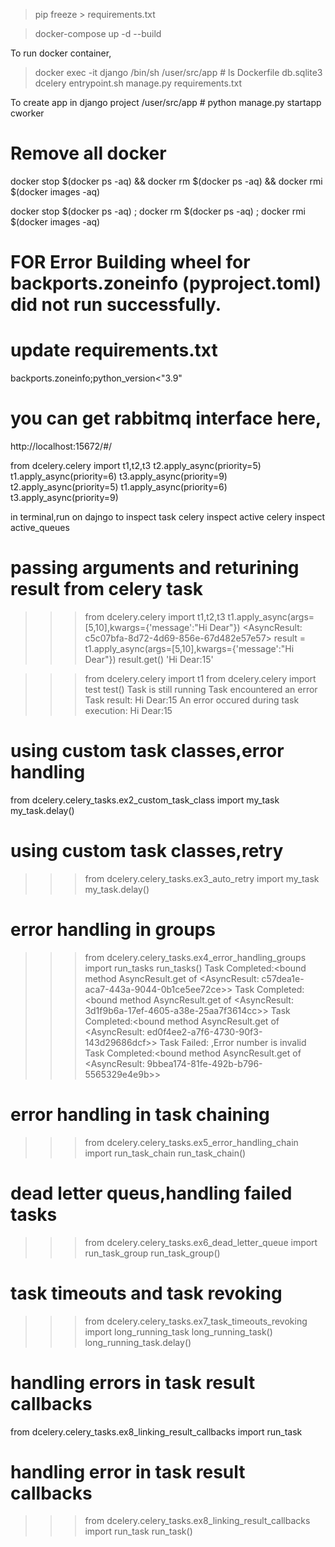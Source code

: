 > pip freeze > requirements.txt

 > docker-compose up -d --build

 To run docker container,
 > docker exec -it django /bin/sh
 > /user/src/app # ls
Dockerfile        db.sqlite3        dcelery           entrypoint.sh     manage.py         requirements.txt

 To create app in django project
/user/src/app # python manage.py startapp cworker

# Remove all docker
docker stop $(docker ps -aq) && docker rm $(docker ps -aq) && docker rmi $(docker images -aq)

 docker stop $(docker ps -aq) ; docker rm $(docker ps -aq) ; docker rmi $(docker images -aq)

# FOR Error Building wheel for backports.zoneinfo (pyproject.toml) did not run successfully.
# update requirements.txt
 backports.zoneinfo;python_version<"3.9"

 # you can get rabbitmq interface here,
 http://localhost:15672/#/


 from dcelery.celery import t1,t2,t3
 t2.apply_async(priority=5)
 t1.apply_async(priority=6)
 t3.apply_async(priority=9)
 t2.apply_async(priority=5)
 t1.apply_async(priority=6)
 t3.apply_async(priority=9)

in terminal,run on dajngo to inspect task
celery inspect active
celery inspect active_queues

# passing arguments and returining result from celery task
>>> from dcelery.celery import t1,t2,t3
>>> t1.apply_async(args=[5,10],kwargs={'message':"Hi Dear"})
<AsyncResult: c5c07bfa-8d72-4d69-856e-67d482e57e57>
>>> result = t1.apply_async(args=[5,10],kwargs={'message':"Hi Dear"})
>>> result.get()
'Hi Dear:15'

>>> from dcelery.celery import t1
>>> from dcelery.celery import test
>>> test()
Task is still running
Task encountered an error
Task result:  Hi Dear:15
An error occured during task execution:  Hi Dear:15


# using custom task classes,error handling
from dcelery.celery_tasks.ex2_custom_task_class import my_task
my_task.delay()

# using custom task classes,retry
>>> from dcelery.celery_tasks.ex3_auto_retry import my_task
>>> my_task.delay()

# error handling in groups
>>> from dcelery.celery_tasks.ex4_error_handling_groups import run_tasks
>>> run_tasks()
Task Completed:<bound method AsyncResult.get of <AsyncResult: c57dea1e-aca7-443a-9044-0b1ce5ee72ce>>
Task Completed:<bound method AsyncResult.get of <AsyncResult: 3d1f9b6a-17ef-4605-a38e-25aa7f3614cc>>
Task Completed:<bound method AsyncResult.get of <AsyncResult: ed0f4ee2-a7f6-4730-90f3-143d29686dcf>>
Task Failed: ,Error number is invalid
Task Completed:<bound method AsyncResult.get of <AsyncResult: 9bbea174-81fe-492b-b796-5565329e4e9b>>

# error handling in task chaining
>>> from dcelery.celery_tasks.ex5_error_handling_chain import run_task_chain
>>> run_task_chain()

# dead letter queus,handling failed tasks
>>> from dcelery.celery_tasks.ex6_dead_letter_queue import run_task_group
>>> run_task_group()

# task timeouts and task revoking
>>> from dcelery.celery_tasks.ex7_task_timeouts_revoking import long_running_task
>>> long_running_task()
>>> long_running_task.delay()

# handling errors in task result callbacks
from dcelery.celery_tasks.ex8_linking_result_callbacks import run_task

# handling error in task result callbacks
>>> from dcelery.celery_tasks.ex8_linking_result_callbacks import run_task
>>> run_task()